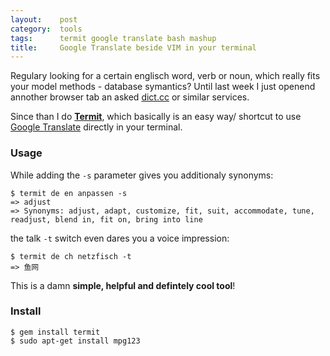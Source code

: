 ```yaml
---
layout:    post
category:  tools
tags:      termit google translate bash mashup
title:     Google Translate beside VIM in your terminal
---
```


Regulary looking for a certain englisch word, verb or noun, which really fits your model methods - database symantics? Until last week I just openend annother browser tab an asked [dict.cc](dict.cc) or similar services.

Since than I do **[Termit](github.com/pawurb/termit)**, which basically is an easy way/ shortcut to use [Google Translate](translate.google.com) directly in your terminal.

### Usage

While adding the `-s` parameter gives you additionaly synonyms:

    $ termit de en anpassen -s
    => adjust
    => Synonyms: adjust, adapt, customize, fit, suit, accommodate, tune, readjust, blend in, fit on, bring into line
    
the talk `-t` switch even dares you a voice impression:

    $ termit de ch netzfisch -t
    => 鱼网

This is a damn **simple, helpful and defintely cool tool**!

### Install

    $ gem install termit
    $ sudo apt-get install mpg123
